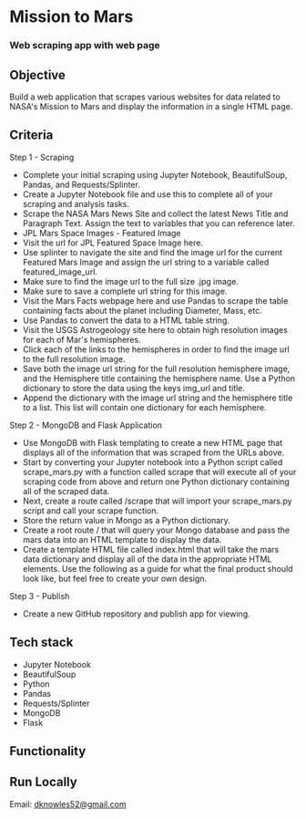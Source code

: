 # Mission to Mars

### Web scraping app with web page

## Objective
Build a web application that scrapes various websites for data related to NASA's Mission to Mars and display the information in a single HTML page.

## Criteria
Step 1 - Scraping
- Complete your initial scraping using Jupyter Notebook, BeautifulSoup, Pandas, and Requests/Splinter.
- Create a Jupyter Notebook file and use this to complete all of your scraping and analysis tasks.
- Scrape the NASA Mars News Site and collect the latest News Title and Paragraph Text. Assign the text to variables that you can reference later.
- JPL Mars Space Images - Featured Image
- Visit the url for JPL Featured Space Image here.
- Use splinter to navigate the site and find the image url for the current Featured Mars Image and assign the url string to a variable called featured_image_url.
- Make sure to find the image url to the full size .jpg image.
- Make sure to save a complete url string for this image.
- Visit the Mars Facts webpage here and use Pandas to scrape the table containing facts about the planet including Diameter, Mass, etc.
- Use Pandas to convert the data to a HTML table string.
- Visit the USGS Astrogeology site here to obtain high resolution images for each of Mar's hemispheres.
- Click each of the links to the hemispheres in order to find the image url to the full resolution image.
- Save both the image url string for the full resolution hemisphere image, and the Hemisphere title containing the hemisphere name. Use a Python dictionary to store the data using the keys img_url and title.
- Append the dictionary with the image url string and the hemisphere title to a list. This list will contain one dictionary for each hemisphere.

Step 2 - MongoDB and Flask Application
- Use MongoDB with Flask templating to create a new HTML page that displays all of the information that was scraped from the URLs above.
- Start by converting your Jupyter notebook into a Python script called scrape_mars.py with a function called scrape that will execute all of your scraping code from above and return one Python dictionary containing all of the scraped data.
- Next, create a route called /scrape that will import your scrape_mars.py script and call your scrape function.
- Store the return value in  Mongo as a Python dictionary.
- Create a root route / that will query your Mongo database and pass the mars data into an HTML template to display the data.
- Create a template HTML file called index.html that will take the mars data dictionary and display all of the data in the appropriate HTML elements. Use the following as a guide for what the final product should look like, but feel free to create your own design.

Step 3 - Publish
- Create a new GitHub repository and publish app for viewing. 

## Tech stack
- Jupyter Notebook
- BeautifulSoup
- Python
- Pandas
- Requests/Splinter
- MongoDB
- Flask

## Functionality

## Run Locally


Email: dknowles52@gmail.com
